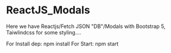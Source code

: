# ReactJS_Modals
 Here we have Reactjs/Fetch JSON "DB"/Modals with Bootstrap 5, Taiwlindcss for some styling....
 
 
 For Install dep: npm install
 For Start: npm start
